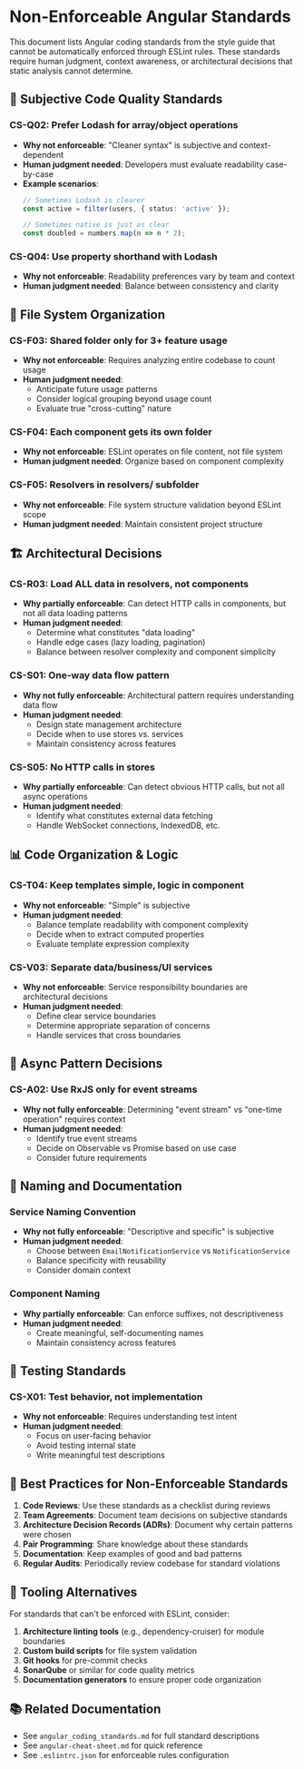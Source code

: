 # Non-Enforceable Angular Standards

This document lists Angular coding standards from the style guide that cannot be automatically enforced through ESLint rules. These standards require human judgment, context awareness, or architectural decisions that static analysis cannot determine.

## 🎨 Subjective Code Quality Standards

### CS-Q02: Prefer Lodash for array/object operations
- **Why not enforceable**: "Cleaner syntax" is subjective and context-dependent
- **Human judgment needed**: Developers must evaluate readability case-by-case
- **Example scenarios**:
  ```typescript
  // Sometimes Lodash is clearer
  const active = filter(users, { status: 'active' });
  
  // Sometimes native is just as clear
  const doubled = numbers.map(n => n * 2);
  ```

### CS-Q04: Use property shorthand with Lodash
- **Why not enforceable**: Readability preferences vary by team and context
- **Human judgment needed**: Balance between consistency and clarity

## 📁 File System Organization

### CS-F03: Shared folder only for 3+ feature usage
- **Why not enforceable**: Requires analyzing entire codebase to count usage
- **Human judgment needed**: 
  - Anticipate future usage patterns
  - Consider logical grouping beyond usage count
  - Evaluate true "cross-cutting" nature

### CS-F04: Each component gets its own folder
- **Why not enforceable**: ESLint operates on file content, not file system
- **Human judgment needed**: Organize based on component complexity

### CS-F05: Resolvers in resolvers/ subfolder
- **Why not enforceable**: File system structure validation beyond ESLint scope
- **Human judgment needed**: Maintain consistent project structure

## 🏗️ Architectural Decisions

### CS-R03: Load ALL data in resolvers, not components
- **Why partially enforceable**: Can detect HTTP calls in components, but not all data loading patterns
- **Human judgment needed**:
  - Determine what constitutes "data loading"
  - Handle edge cases (lazy loading, pagination)
  - Balance between resolver complexity and component simplicity

### CS-S01: One-way data flow pattern
- **Why not fully enforceable**: Architectural pattern requires understanding data flow
- **Human judgment needed**:
  - Design state management architecture
  - Decide when to use stores vs. services
  - Maintain consistency across features

### CS-S05: No HTTP calls in stores
- **Why partially enforceable**: Can detect obvious HTTP calls, but not all async operations
- **Human judgment needed**:
  - Identify what constitutes external data fetching
  - Handle WebSocket connections, IndexedDB, etc.

## 📊 Code Organization & Logic

### CS-T04: Keep templates simple, logic in component
- **Why not enforceable**: "Simple" is subjective
- **Human judgment needed**:
  - Balance template readability with component complexity
  - Decide when to extract computed properties
  - Evaluate template expression complexity

### CS-V03: Separate data/business/UI services
- **Why not enforceable**: Service responsibility boundaries are architectural decisions
- **Human judgment needed**:
  - Define clear service boundaries
  - Determine appropriate separation of concerns
  - Handle services that cross boundaries

## 🔄 Async Pattern Decisions

### CS-A02: Use RxJS only for event streams
- **Why not fully enforceable**: Determining "event stream" vs "one-time operation" requires context
- **Human judgment needed**:
  - Identify true event streams
  - Decide on Observable vs Promise based on use case
  - Consider future requirements

## 📝 Naming and Documentation

### Service Naming Convention
- **Why not fully enforceable**: "Descriptive and specific" is subjective
- **Human judgment needed**:
  - Choose between `EmailNotificationService` vs `NotificationService`
  - Balance specificity with reusability
  - Consider domain context

### Component Naming
- **Why partially enforceable**: Can enforce suffixes, not descriptiveness
- **Human judgment needed**:
  - Create meaningful, self-documenting names
  - Maintain consistency across features

## 🧪 Testing Standards

### CS-X01: Test behavior, not implementation
- **Why not enforceable**: Requires understanding test intent
- **Human judgment needed**:
  - Focus on user-facing behavior
  - Avoid testing internal state
  - Write meaningful test descriptions

## 🎯 Best Practices for Non-Enforceable Standards

1. **Code Reviews**: Use these standards as a checklist during reviews
2. **Team Agreements**: Document team decisions on subjective standards
3. **Architecture Decision Records (ADRs)**: Document why certain patterns were chosen
4. **Pair Programming**: Share knowledge about these standards
5. **Documentation**: Keep examples of good and bad patterns
6. **Regular Audits**: Periodically review codebase for standard violations

## 🔧 Tooling Alternatives

For standards that can't be enforced with ESLint, consider:

1. **Architecture linting tools** (e.g., dependency-cruiser) for module boundaries
2. **Custom build scripts** for file system validation
3. **Git hooks** for pre-commit checks
4. **SonarQube** or similar for code quality metrics
5. **Documentation generators** to ensure proper code organization

## 📚 Related Documentation

- See `angular_coding_standards.md` for full standard descriptions
- See `angular-cheat-sheet.md` for quick reference
- See `.eslintrc.json` for enforceable rules configuration